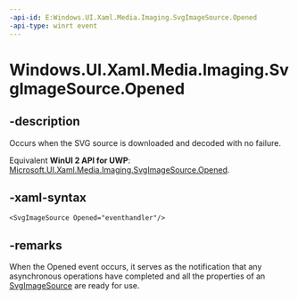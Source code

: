 ```yaml
---
-api-id: E:Windows.UI.Xaml.Media.Imaging.SvgImageSource.Opened
-api-type: winrt event
---
```


<!-- Event syntax.
public event TypedEventHandler Opened<SvgImageSource, SvgImageSourceOpenedEventArgs>
-->

# Windows.UI.Xaml.Media.Imaging.SvgImageSource.Opened

## -description
Occurs when the SVG source is downloaded and decoded with no failure.

Equivalent **WinUI 2 API for UWP**: [Microsoft.UI.Xaml.Media.Imaging.SvgImageSource.Opened](/windows/winui/api/microsoft.ui.xaml.media.imaging.svgimagesource.opened).

## -xaml-syntax
```xaml
<SvgImageSource Opened="eventhandler"/>
```

## -remarks
When the Opened event occurs, it serves as the notification that any asynchronous operations have completed and all the properties of an [SvgImageSource](svgimagesource.md) are ready for use.


